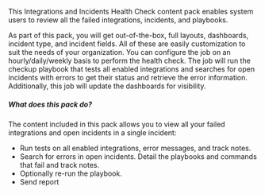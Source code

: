 This Integrations and Incidents Health Check content pack enables system users to review all the failed integrations, incidents, and playbooks. 

As part of this pack, you will get out-of-the-box, full layouts, dashboards, incident type, and incident fields. All of these are easily customization to suit the needs of your organization. You can configure the job on an hourly/daily/weekly basis to perform the health check. The job will run the checkup playbook that tests all enabled integrations and searches for open incidents with errors to get their status and retrieve the error information. Additionally, this job will update the dashboards for visibility.


##### What does this pack do?
The content included in this pack allows you to view all your failed integrations and open incidents in a single incident:
- Run tests on all enabled integrations, error messages, and track notes.
- Search for errors in open incidents. Detail the playbooks and commands that fail and track notes.
- Optionally re-run the playbook.
- Send report

